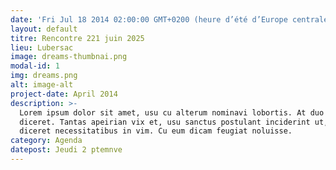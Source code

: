 ```yaml
---
date: 'Fri Jul 18 2014 02:00:00 GMT+0200 (heure d’été d’Europe centrale)'
layout: default
titre: Rencontre 221 juin 2025
lieu: Lubersac
image: dreams-thumbnai.png
modal-id: 1
img: dreams.png
alt: image-alt
project-date: April 2014
description: >-
  Lorem ipsum dolor sit amet, usu cu alterum nominavi lobortis. At duo novum
  diceret. Tantas apeirian vix et, usu sanctus postulant inciderint ut, populo
  diceret necessitatibus in vim. Cu eum dicam feugiat noluisse.
category: Agenda
datepost: Jeudi 2 ptemnve
---
```

